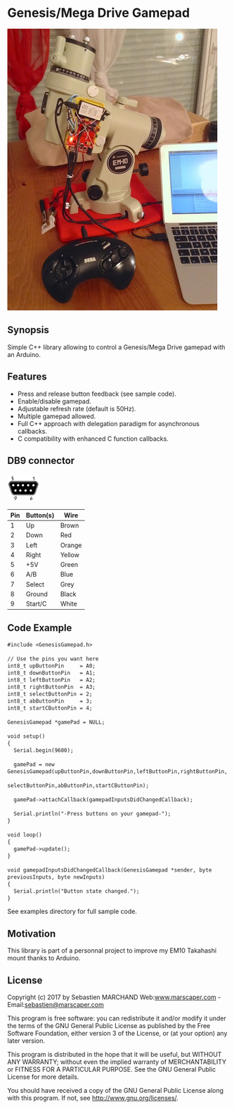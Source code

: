 # Genesis/Mega Drive Gamepad
![Alt text](/genesisgamepad.jpg?raw=true "Optional Title")

## Synopsis
Simple C++ library allowing to control a Genesis/Mega Drive gamepad with an Arduino.

## Features
- Press and release button feedback (see sample code).
- Enable/disable gamepad.
- Adjustable refresh rate (default is 50Hz).
- Multiple gamepad allowed.
- Full C++ approach with delegation paradigm for asynchronous callbacks.
- C compatibility with enhanced C function callbacks.

## DB9 connector
![Alt text](/db9_female.jpg?raw=true "Optional Title")

|Pin |	Button(s) | Wire |
|----|------------|------|
|1   |Up          |Brown |
|2   |Down        |Red   |
|3   |Left        |Orange|
|4   |Right       |Yellow|
|5   |+5V         |Green |
|6   |A/B         |Blue  |
|7   |Select      |Grey  |
|8   |Ground      |Black |
|9   |Start/C     |White |

## Code Example
```
#include <GenesisGamepad.h>

// Use the pins you want here
int8_t upButtonPin     = A0;
int8_t downButtonPin   = A1;
int8_t leftButtonPin   = A2;
int8_t rightButtonPin  = A3;
int8_t selectButtonPin = 2;
int8_t abButtonPin     = 3;
int8_t startCButtonPin = 4;

GenesisGamepad *gamePad = NULL;

void setup() 
{
  Serial.begin(9600);

  gamePad = new GenesisGamepad(upButtonPin,downButtonPin,leftButtonPin,rightButtonPin,
                               selectButtonPin,abButtonPin,startCButtonPin);
                               
  gamePad->attachCallback(gamepadInputsDidChangedCallback);

  Serial.println("-Press buttons on your gamepad-");
}

void loop() 
{
  gamePad->update();
}

void gamepadInputsDidChangedCallback(GenesisGamepad *sender, byte previousInputs, byte newInputs)
{
  Serial.println("Button state changed.");
}
```
See examples directory for full sample code.

## Motivation

This library is part of a personnal project to improve my EM10 Takahashi mount thanks to Arduino.

## License

Copyright (c) 2017 by Sebastien MARCHAND 
Web:www.marscaper.com - Email:sebastien@marscaper.com

This program is free software: you can redistribute it and/or modify
it under the terms of the GNU General Public License as published by
the Free Software Foundation, either version 3 of the License, or
(at your option) any later version.

This program is distributed in the hope that it will be useful,
but WITHOUT ANY WARRANTY; without even the implied warranty of
MERCHANTABILITY or FITNESS FOR A PARTICULAR PURPOSE.  See the
GNU General Public License for more details.

You should have received a copy of the GNU General Public License
along with this program.  If not, see <http://www.gnu.org/licenses/>.
